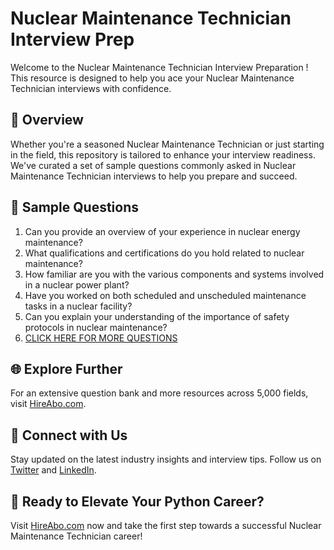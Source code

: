 # Nuclear Maintenance Technician Interview Prep

Welcome to the Nuclear Maintenance Technician Interview Preparation ! This resource is designed to help you ace your Nuclear Maintenance Technician interviews with confidence.

## 🚀 Overview

Whether you're a seasoned Nuclear Maintenance Technician or just starting in the field, this repository is tailored to enhance your interview readiness. We've curated a set of sample questions commonly asked in Nuclear Maintenance Technician interviews to help you prepare and succeed.

## 📝 Sample Questions

1. Can you provide an overview of your experience in nuclear energy maintenance?
2. What qualifications and certifications do you hold related to nuclear maintenance?
3. How familiar are you with the various components and systems involved in a nuclear power plant?
4. Have you worked on both scheduled and unscheduled maintenance tasks in a nuclear facility?
5. Can you explain your understanding of the importance of safety protocols in nuclear maintenance?
6. [CLICK HERE FOR MORE QUESTIONS](https://hireabo.com/job/20_3_14/Nuclear%20Maintenance%20Technician)

## 🌐 Explore Further

For an extensive question bank and more resources across 5,000 fields, visit [HireAbo.com](https://www.hireabo.com).

## 📱 Connect with Us

Stay updated on the latest industry insights and interview tips. Follow us on [Twitter](https://twitter.com/hireabo) and [LinkedIn](https://www.linkedin.com/in/hire-abo-3609972a8/).

## 🚀 Ready to Elevate Your Python Career?

Visit [HireAbo.com](https://www.hireabo.com) now and take the first step towards a successful Nuclear Maintenance Technician career!
